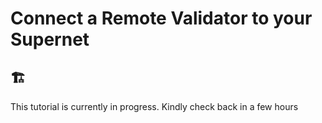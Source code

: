 # Connect a Remote Validator to your Supernet

## 🏗️
This tutorial is currently in progress. Kindly check back in a few hours